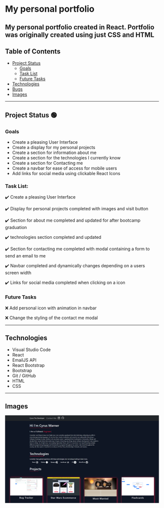 # My personal portfolio
## My personal portfolio created in React. Portfolio was originally created using just CSS and HTML

## Table of Contents
- [Project Status](#project-status)
   - [Goals](#goals)
   - [Task List](#task-list)
   - [Future Tasks](#future-tasks)
- [Technologies](#technologies)
- [Bugs](#bugs)
- [Images](#Images)

---
## Project Status :green_circle:
### Goals
- Create a pleasing User Interface
- Create a display for my personal projects
- Create a section for information about me
- Create a section for the technologies I currently know
- Create a section for Contacting me
- Create a navbar for ease of access for mobile users
- Add links for social media using clickable React Icons

### Task List: 
:heavy_check_mark: Create a pleasing User Interface 

:heavy_check_mark: Display for personal projects completed with images and visit button

:heavy_check_mark: Section for about me completed and updated for after bootcamp graduation

:heavy_check_mark: technologies section completed and updated

:heavy_check_mark: Section for contacting me completed with modal containing a form to send an email to me

:heavy_check_mark: Navbar completed and dynamically changes depending on a users screen width

:heavy_check_mark: Links for social media completed when clicking on a icon

<!--- 
Emojis for the Task List:
DONE =      :heavy_check_mark:
NOT DONE =  :x:
WIP =       :recycle:
BUGGED =    :warning:
 --->

### Future Tasks  
:x: Add personal icon with animation in navbar

:x: Change the styling of the contact me modal

---
## Technologies
- Visual Studio Code
- React
- EmailJS API
- React Bootstrap
- Bootstrap
- Git / GitHub
- HTML
- CSS
---
## Images
![](src/Images/Portfolio.png)
